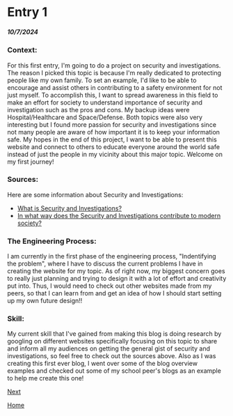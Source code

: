 # Entry 1
##### 10/7/2024
### __Context__:
For this first entry, I'm going to do a project on security and investigations. The reason I picked this topic is because I'm really dedicated to protecting people like my own family. To set an example, I'd like to be able to encourage and assist others in contributing to a safety environment for not just myself. To accomplish this, I want to spread awareness in this field to make an effort for society to understand importance of security and investigation such as the pros and cons. My backup ideas were Hospital/Healthcare and Space/Defense. Both topics were also very interesting but I found more passion for security and investigations since not many people are aware of how important it is to keep your information safe. My hopes in the end of this project, I want to be able to present this website and connect to others to educate everyone around the world safe instead of just the people in my vicinity about this major topic. Welcome on my first journey!

### __Sources__:
Here are some information about Security and Investigations:
* [What is Security and Investigations?](https://helio.app/audiences/security-and-investigations-industry%EF%BF%BC/#:~:text=Participants%20who%20work%20within%20the,state%2C%20local%2C%20and%20private.)
* [In what way does the Security and Investigations contribute to modern society?](https://rcipi.com/2024/10/04/understanding-the-role-of-private-investigations-in-organizations/#:~:text=One%20of%20the%20most%20significant,damage%20to%20your%20company's%20reputation.)
  
### __The Engineering Process__:
I am currently in the first phase of the engineering process, "Indentifying the problem", where I have to discuss the current problems I have in creating the website for my topic. As of right now, my biggest concern goes to really just planning and trying to design it with a lot of effort and creativity put into. Thus, I would need to check out other websites made from my peers, so that I can learn from and get an idea of how I should start setting up my own future design!!

### __Skill__: 
My current skill that I've gained from making this blog is doing research by googling on different websites specifically focusing on this topic to share and inform all my audiences on getting the general gist of security and investigations, so feel free to check out the sources above. Also as I was creating this first ever blog, I went over some of the blog overview examples and checked out some of my school peer's blogs as an example to help me create this one!


[Next](entry02.md)

[Home](../README.md)
